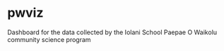 # pwviz
Dashboard for the data collected by the Iolani School Paepae O Waikolu community science program
